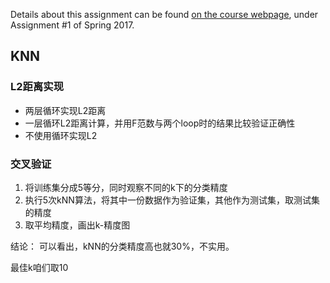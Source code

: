 Details about this assignment can be found [on the course webpage](http://cs231n.github.io/), under Assignment #1 of Spring 2017.

## KNN
### L2距离实现
- 两层循环实现L2距离
- 一层循环L2距离计算，并用F范数与两个loop时的结果比较验证正确性
- 不使用循环实现L2

### 交叉验证
1. 将训练集分成5等分，同时观察不同的k下的分类精度
2. 执行5次kNN算法，将其中一份数据作为验证集，其他作为测试集，取测试集的精度
3. 取平均精度，画出k-精度图

结论：
可以看出，kNN的分类精度高也就30%，不实用。

最佳k咱们取10
